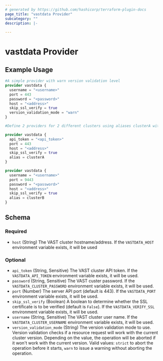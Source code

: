 ```yaml
---
# generated by https://github.com/hashicorp/terraform-plugin-docs
page_title: "vastdata Provider"
subcategory: ""
description: |-
  
---
```


# vastdata Provider



## Example Usage

```terraform
#A simple provider with warn version validation level
provider vastdata {
  username = "<username>"
  port = 443
  password = "<password>"
  host = "<address>"
  skip_ssl_verify = true
  version_validation_mode = "warn"
}

#Define 2 providers for 2 different clusters using aliases clusterA with port 443 and clusterB with port 9443

provider vastdata {
  api_token = "<api_token>"
  port = 443
  host = "<address>"
  skip_ssl_verify = true
  alias = clusterA
}

provider vastdata {
  username = "<username>"
  port = 9443
  password = "<password>"
  host = "<address>"
  skip_ssl_verify = true
  alias = clusterB
}
```

<!-- schema generated by tfplugindocs -->
## Schema

### Required

- `host` (String) The VAST cluster hostname/address. If the `VASTDATA_HOST` environment variable exists, it will be used

### Optional

- `api_token` (String, Sensitive) The VAST cluster API token. If the `VASTDATA_API_TOKEN` environment variable exists, it will be used.
- `password` (String, Sensitive) The VAST custer password. If the `VASTDATA_CLUSTER_PASSWORD` environment variable exists, it will be used.
- `port` (Number) The server API port (default is 443). If the `VASTDATA_PORT` environment variable exists, it will be used.
- `skip_ssl_verify` (Boolean) A boolean to determine whether the SSL certificate is to be verified (default is `False`). If the `VASTDATA_VERIFY_SSL` environment variable exists, it will be used.
- `username` (String, Sensitive) The VAST cluster user name. If the `VASTDATA_CLUSTER_USERNAME` environment variable exists, it will be used.
- `version_validation_mode` (String) The version validation mode to use. Version validation checks if a resource request will work with the current cluster version. Depending on the value, the operation will be aborted if it won't work with the current version. Valid values: `strict` to abort the operation before it starts, `warn` to issue a warning without aborting the operation.